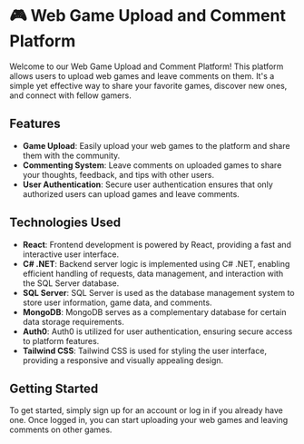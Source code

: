 # 🎮 Web Game Upload and Comment Platform

Welcome to our Web Game Upload and Comment Platform! This platform allows users to upload web games and leave comments on them. It's a simple yet effective way to share your favorite games, discover new ones, and connect with fellow gamers.

## Features

- **Game Upload**: Easily upload your web games to the platform and share them with the community.
- **Commenting System**: Leave comments on uploaded games to share your thoughts, feedback, and tips with other users.
- **User Authentication**: Secure user authentication ensures that only authorized users can upload games and leave comments.

## Technologies Used

- **React**: Frontend development is powered by React, providing a fast and interactive user interface.
- **C# .NET**: Backend server logic is implemented using C# .NET, enabling efficient handling of requests, data management, and interaction with the SQL Server database.
- **SQL Server**: SQL Server is used as the database management system to store user information, game data, and comments.
- **MongoDB**: MongoDB serves as a complementary database for certain data storage requirements.
- **Auth0**: Auth0 is utilized for user authentication, ensuring secure access to platform features.
- **Tailwind CSS**: Tailwind CSS is used for styling the user interface, providing a responsive and visually appealing design.


## Getting Started

To get started, simply sign up for an account or log in if you already have one. Once logged in, you can start uploading your web games and leaving comments on other games.
